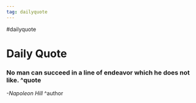 ```yaml
---
tag: dailyquote
---
```


#dailyquote

# Daily Quote

### No man can succeed in a line of endeavor which he does not like. ^quote
*-Napoleon Hill* ^author
